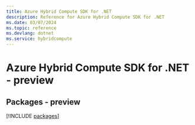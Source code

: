 ```yaml
---
title: Azure Hybrid Compute SDK for .NET
description: Reference for Azure Hybrid Compute SDK for .NET
ms.date: 03/07/2024
ms.topic: reference
ms.devlang: dotnet
ms.service: hybridcompute
---
```

# Azure Hybrid Compute SDK for .NET - preview
## Packages - preview
[!INCLUDE [packages](hybrid-compute-index.md)]